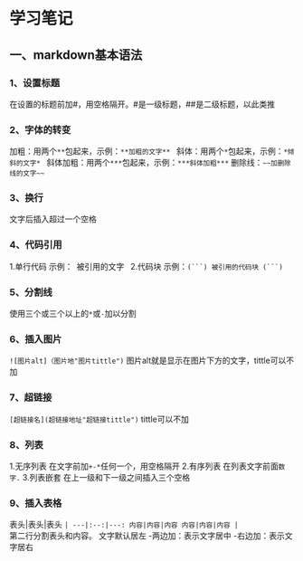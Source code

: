 # 学习笔记
## 一、markdown基本语法
### 1、设置标题
在设置的标题前加#，用空格隔开。#是一级标题，##是二级标题，以此类推
### 2、字体的转变
加粗：用两个`**`包起来，示例：`**加粗的文字** `  斜体：用两个`*`包起来，示例：`*倾斜的文字* `  斜体加粗：用两个`***`包起来，示例：`***斜体加粗***` 删除线：`~~加删除线的文字~~`
### 3、换行
文字后插入超过一个空格
### 4、代码引用
1.单行代码
示例：` `被引用的文字` `
2.代码块
示例：`(```)
被引用的代码块
    (```)`
### 5、分割线
使用三个或三个以上的`*`或`-`加以分割
### 6、插入图片
`![图片alt]（图片地"图片tittle")`    图片alt就是显示在图片下方的文字，tittle可以不加
### 7、超链接
`[超链接名](超链接地址"超链接tittle")`  tittle可以不加
### 8、列表
1.无序列表
在文字前加`+-*`任何一个，用空格隔开
2.有序列表
在列表文字前面`数字.`
3.列表嵌套
在上一级和下一级之间插入三个空格
### 9、插入表格
表头|表头|表头
`|
---|:--:|---:
内容|内容|内容
内容|内容|内容
|`   
第二行分割表头和内容。  文字默认居左   -两边加：表示文字居中  -右边加：表示文字居右


